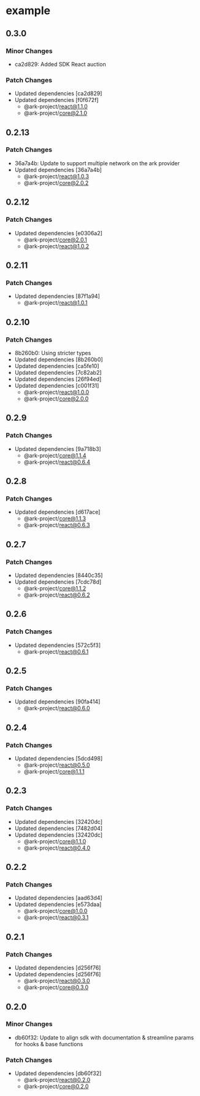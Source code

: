 # example

## 0.3.0

### Minor Changes

- ca2d829: Added SDK React auction

### Patch Changes

- Updated dependencies [ca2d829]
- Updated dependencies [f0f672f]
  - @ark-project/react@1.1.0
  - @ark-project/core@2.1.0

## 0.2.13

### Patch Changes

- 36a7a4b: Update to support multiple network on the ark provider
- Updated dependencies [36a7a4b]
  - @ark-project/react@1.0.3
  - @ark-project/core@2.0.2

## 0.2.12

### Patch Changes

- Updated dependencies [e0306a2]
  - @ark-project/core@2.0.1
  - @ark-project/react@1.0.2

## 0.2.11

### Patch Changes

- Updated dependencies [87f1a94]
  - @ark-project/react@1.0.1

## 0.2.10

### Patch Changes

- 8b260b0: Using stricter types
- Updated dependencies [8b260b0]
- Updated dependencies [ca5fe10]
- Updated dependencies [7c82ab2]
- Updated dependencies [26f94ed]
- Updated dependencies [c001f31]
  - @ark-project/react@1.0.0
  - @ark-project/core@2.0.0

## 0.2.9

### Patch Changes

- Updated dependencies [9a718b3]
  - @ark-project/core@1.1.4
  - @ark-project/react@0.6.4

## 0.2.8

### Patch Changes

- Updated dependencies [d617ace]
  - @ark-project/core@1.1.3
  - @ark-project/react@0.6.3

## 0.2.7

### Patch Changes

- Updated dependencies [8440c35]
- Updated dependencies [7cdc78d]
  - @ark-project/core@1.1.2
  - @ark-project/react@0.6.2

## 0.2.6

### Patch Changes

- Updated dependencies [572c5f3]
  - @ark-project/react@0.6.1

## 0.2.5

### Patch Changes

- Updated dependencies [90fa414]
  - @ark-project/react@0.6.0

## 0.2.4

### Patch Changes

- Updated dependencies [5dcd498]
  - @ark-project/react@0.5.0
  - @ark-project/core@1.1.1

## 0.2.3

### Patch Changes

- Updated dependencies [32420dc]
- Updated dependencies [7482d04]
- Updated dependencies [32420dc]
  - @ark-project/core@1.1.0
  - @ark-project/react@0.4.0

## 0.2.2

### Patch Changes

- Updated dependencies [aad63d4]
- Updated dependencies [e573daa]
  - @ark-project/core@1.0.0
  - @ark-project/react@0.3.1

## 0.2.1

### Patch Changes

- Updated dependencies [d256f76]
- Updated dependencies [d256f76]
  - @ark-project/react@0.3.0
  - @ark-project/core@0.3.0

## 0.2.0

### Minor Changes

- db60f32: Update to align sdk with documentation & streamline params for hooks & base functions

### Patch Changes

- Updated dependencies [db60f32]
  - @ark-project/react@0.2.0
  - @ark-project/core@0.2.0
